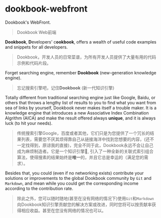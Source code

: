 # dookbook-webfront

Dookbook's WebFront.

> Dookbook Web前端

**Dookbook**, **D**evelopers' c**ookbook**, offers a wealth of useful code examples and snippets for all developers.

> Dookbook，开发人员的日常菜谱，为所有开发人员提供了大量有用的代码示例和代码片段。

Forget searching engine, remember **Dookbook** (new-generation knowledge engine).

> 忘记搜索引擎吧，记住**Dookbook** (新一代知识引擎)

Totally different from traditional searching engine just like Google, Baidu, or others that throws a lengthy list of results to you to find what you want from sea of links by yourself, Dookbook never makes itself a trouble maker. It is a knowledge engine that introduces a new Associative Index Combination Algrithm (AICA) and make the result offered always **unique**, and it is always luck (to hit your needs).

> 传统搜索引擎Google，百度或者其他，它们只是为您提供了一个冗长的结果列表，需要您不厌其烦得靠自己从链接海洋中找到您想要的内容，(还不一定找得到，原谅我的直接)，完全不同于此，Dookbook永远不会让自己成为麻烦制造者。它是一个知识引擎, 引入了一种全新的关联式索引组合算法，使得搜素的结果始终是**唯一**的，并且它总是幸运的（满足您的需求）。

Besides that, you could (even if no networking exists) contribute your solutions or improvements to the global Dookbook community by `Git` and `Markdown`, and mean while you could get the corresponding income according to the contribution rate.

> 除此之外，您可以随时随地(甚至在没有网络的情况下)使用`Git`和`Markdown`向Dookbook知识引擎贡献您的解决方案或改进，同时您将可以按贡献率获得相应收益。甚至在您没有网络的情况也可以。
